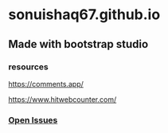 # sonuishaq67.github.io
## Made with bootstrap studio

### resources 

https://comments.app/

https://www.hitwebcounter.com/


### [Open Issues](https://github.com/sonuishaq67/sonuishaq67.github.io/issues)
